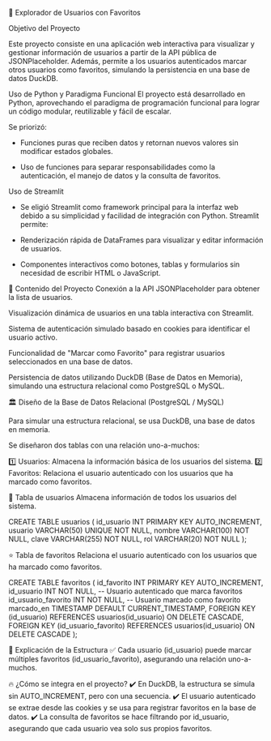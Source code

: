 📌 Explorador de Usuarios con Favoritos

Objetivo del Proyecto

Este proyecto consiste en una aplicación web interactiva para visualizar y gestionar información de usuarios a partir de la API pública de JSONPlaceholder. Además, permite a los usuarios autenticados marcar otros usuarios como favoritos, simulando la persistencia en una base de datos DuckDB.

Uso de Python y Paradigma Funcional
El proyecto está desarrollado en Python, aprovechando el paradigma de programación funcional para lograr un código modular, reutilizable y fácil de escalar. 

Se priorizó:
- Funciones puras que reciben datos y retornan nuevos valores sin modificar estados globales.

- Uso de funciones para separar responsabilidades como la autenticación, el manejo de datos y la consulta de favoritos.

Uso de Streamlit
- Se eligió Streamlit como framework principal para la interfaz web debido a su simplicidad y facilidad de integración con Python. Streamlit permite:

- Renderización rápida de DataFrames para visualizar y editar información de usuarios.

- Componentes interactivos como botones, tablas y formularios sin necesidad de escribir HTML o JavaScript.

🚀 Contenido del Proyecto
Conexión a la API JSONPlaceholder para obtener la lista de usuarios.

Visualización dinámica de usuarios en una tabla interactiva con Streamlit.

Sistema de autenticación simulado basado en cookies para identificar el usuario activo.

Funcionalidad de "Marcar como Favorito" para registrar usuarios seleccionados en una base de datos.

Persistencia de datos utilizando DuckDB (Base de Datos en Memoria), simulando una estructura relacional como PostgreSQL o MySQL.

🏛️ Diseño de la Base de Datos Relacional (PostgreSQL / MySQL)

Para simular una estructura relacional, se usa DuckDB, una base de datos en memoria. 

Se diseñaron dos tablas con una relación uno-a-muchos:

1️⃣ Usuarios: Almacena la información básica de los usuarios del sistema. 
2️⃣ Favoritos: Relaciona el usuario autenticado con los usuarios que ha marcado como favoritos.

📂 Tabla de usuarios
Almacena información de todos los usuarios del sistema.

CREATE TABLE usuarios (
    id_usuario INT PRIMARY KEY AUTO_INCREMENT,
    usuario VARCHAR(50) UNIQUE NOT NULL,
    nombre VARCHAR(100) NOT NULL,
    clave VARCHAR(255) NOT NULL,
    rol VARCHAR(20) NOT NULL
);

⭐ Tabla de favoritos
Relaciona el usuario autenticado con los usuarios que ha marcado como favoritos.

CREATE TABLE favoritos (
    id_favorito INT PRIMARY KEY AUTO_INCREMENT,
    id_usuario INT NOT NULL,  -- Usuario autenticado que marca favoritos
    id_usuario_favorito INT NOT NULL,  -- Usuario marcado como favorito
    marcado_en TIMESTAMP DEFAULT CURRENT_TIMESTAMP,
    FOREIGN KEY (id_usuario) REFERENCES usuarios(id_usuario) ON DELETE CASCADE,
    FOREIGN KEY (id_usuario_favorito) REFERENCES usuarios(id_usuario) ON DELETE CASCADE
);

🔹 Explicación de la Estructura
✅ Cada usuario (id_usuario) puede marcar múltiples favoritos (id_usuario_favorito), asegurando una relación uno-a-muchos. 

🔥 ¿Cómo se integra en el proyecto?
✔️ En DuckDB, la estructura se simula sin AUTO_INCREMENT, pero con una secuencia. 
✔️ El usuario autenticado se extrae desde las cookies y se usa para registrar favoritos en la base de datos. 
✔️ La consulta de favoritos se hace filtrando por id_usuario, asegurando que cada usuario vea solo sus propios favoritos.
